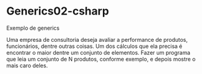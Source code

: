 # Generics02-csharp
Exemplo de generics

Uma empresa de consultoria deseja avaliar a performance de produtos,
funcionários, dentre outras coisas. Um dos cálculos que ela precisa é encontrar
o maior dentre um conjunto de elementos. Fazer um programa que leia um
conjunto de N produtos, conforme exemplo, e depois mostre o mais caro deles.
